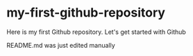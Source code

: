 # my-first-github-repository
Here is my first Github repository. Let's get started with Github

README.md was just edited manually

